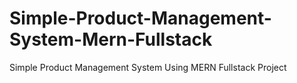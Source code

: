 # Simple-Product-Management-System-Mern-Fullstack
Simple Product Management System Using MERN Fullstack Project
